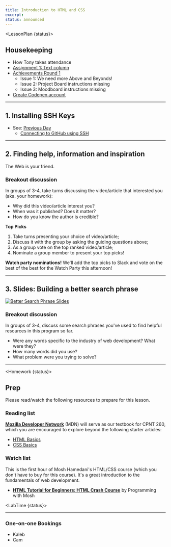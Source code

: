 ```yaml
---
title: Introduction to HTML and CSS
excerpt: 
status: announced
---
```

<script>
	import Homework from "$lib/components/Homework.svelte";
	import LessonPlan from "$lib/components/LessonPlan.svelte";
	import LabTime from "$lib/components/LabTime.svelte";
</script>

<LessonPlan {status}>

## Housekeeping
- How Tony takes attendance
- [Assignment 1: Text column](/courses/cpnt-260/assessments/assignment-1)
- [Achievements Round 1](/courses/cpnt-260/assessments/achievements-1)
    - Issue 1: We need more Above and Beyonds!
    - Issue 2: Project Board instructions missing
    - Issue 3: Moodboard instructions missing
- [Create Codepen account](https://codepen.io/)

---

## 1. Installing SSH Keys
- See: [Previous Day](/courses/cpnt-201/day-3)
    - [Connecting to GitHub using SSH](https://gist.github.com/acidtone/dd9ae11a238e9f14ad0b066298f35dc5)

---

## 2. Finding help, information and inspiration
The Web is your friend.

### Breakout discussion
In groups of 3-4, take turns discussing the video/article that interested you (aka. your homework):
- Why did this video/article interest you?
- When was it published? Does it matter?
- How do you know the author is credible?

**Top Picks**
1. Take turns presenting your choice of video/article;
2. Discuss it with the group by asking the guiding questions above;
3. As a group vote on the top ranked video/article;
4. Nominate a group member to present your top picks!

**Watch party nominations!**
We'll add the top picks to Slack and vote on the best of the best for the Watch Party this afternoon!

---

## 3. Slides: Building a better search phrase
[![Better Search Phrase Slides](/images/slides/better-search-phrases.png)](https://sait-wbdv.github.io/slides/w23/cpnt-260/better-search-phrases.html)


### Breakout discussion
In groups of 3-4, discuss some search phrases you've used to find helpful resources in this program so far.
- Were any words specific to the industry of web development? What were they?
- How many words did you use?
- What problem were you trying to solve?

---


</LessonPlan>

<Homework {status}>

## Prep
Please read/watch the following resources to prepare for this lesson.

### Reading list
**[Mozilla Developer Network](https://developer.mozilla.org/en-US/docs/Learn)** (MDN) will serve as our textbook for CPNT 260, which you are encouraged to explore beyond the following starter articles:
- [HTML Basics](https://developer.mozilla.org/en-US/docs/Learn/Getting_started_with_the_web/HTML_basics)
- [CSS Basics](https://developer.mozilla.org/en-US/docs/Learn/Getting_started_with_the_web/CSS_basics)

### Watch list
This is the first hour of Mosh Hamedani's HTML/CSS course (which you don't have to buy for this course). It's a great introduction to the fundamentals of web development.
- **[HTML Tutorial for Beginners: HTML Crash Course](https://www.youtube.com/watch?v=qz0aGYrrlhU)** by Programming with Mosh

</Homework>

<LabTime {status}>

---

### One-on-one Bookings
- Kaleb
- Cam

</LabTime>
